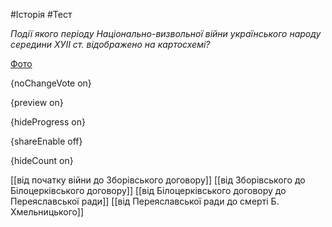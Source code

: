 #Історія #Тест

*Події якого періоду Національно-визвольної війни українського народу середини ХУІІ ст. відображено на картосхемі?*

[Фото](https://zno.osvita.ua//doc/images/znotest/69/6984/12_5.jpg)

{noChangeVote on}

{preview on}

{hideProgress on}

{shareEnable off}

{hideCount on}

[[від початку війни до Зборівського договору]]
[[від Зборівського до Білоцерківського договору]]
[[від Білоцерківського договору до Переяславської ради]]
[[від Переяславської ради до смерті Б. Хмельницького]]
